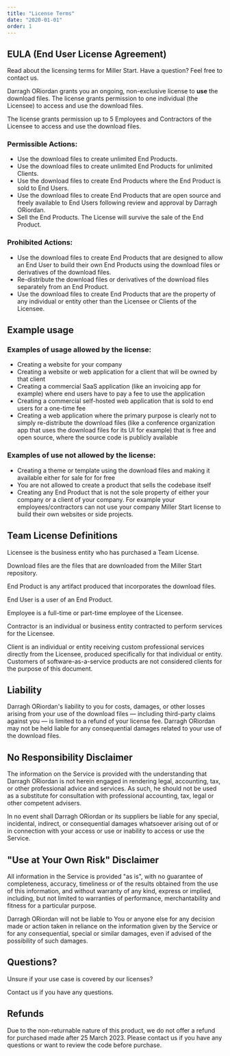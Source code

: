 ```yaml
---
title: "License Terms"
date: "2020-01-01"
order: 1
---
```


## EULA (End User License Agreement)

Read about the licensing terms for Miller Start. Have a question? Feel free to contact us.

Darragh ORiordan grants you an ongoing, non-exclusive license to **use** the download files. The license grants permission to one individual (the Licensee) to access and use the download files.

The license grants permission up to 5 Employees and Contractors of the Licensee to access and use the download files.

### Permissible Actions:

-   Use the download files to create unlimited End Products.
-   Use the download files to create unlimited End Products for unlimited Clients.
-   Use the download files to create End Products where the End Product is sold to End Users.
-   Use the download files to create End Products that are open source and freely available to End Users following review and approval by Darragh ORiordan.
-   Sell the End Products. The License will survive the sale of the End Product.

### Prohibited Actions:

-   Use the download files to create End Products that are designed to allow an End User to build their own End Products using the download files or derivatives of the download files.
-   Re-distribute the download files or derivatives of the download files separately from an End Product.
-   Use the download files to create End Products that are the property of any individual or entity other than the Licensee or Clients of the Licensee.

## Example usage

### Examples of usage allowed by the license:

-   Creating a website for your company
-   Creating a website or web application for a client that will be owned by that client
-   Creating a commercial SaaS application (like an invoicing app for example) where end users have to pay a fee to use the application
-   Creating a commercial self-hosted web application that is sold to end users for a one-time fee
-   Creating a web application where the primary purpose is clearly not to simply re-distribute the download files (like a conference organization app that uses the download files for its UI for example) that is free and open source, where the source code is publicly available

### Examples of use not allowed by the license:

-   Creating a theme or template using the download files and making it available either for sale for for free
-   You are not allowed to create a product that sells the codebase itself
-   Creating any End Product that is not the sole property of either your company or a client of your company. For example your employees/contractors can not use your company Miller Start license to build their own websites or side projects.

## Team License Definitions

Licensee is the business entity who has purchased a Team License.

Download files are the files that are downloaded from the Miller Start repository.

End Product is any artifact produced that incorporates the download files.

End User is a user of an End Product.

Employee is a full-time or part-time employee of the Licensee.

Contractor is an individual or business entity contracted to perform services for the Licensee.

Client is an individual or entity receiving custom professional services directly from the Licensee, produced specifically for that individual or entity. Customers of software-as-a-service products are not considered clients for the purpose of this document.

## Liability

Darragh ORiordan's liability to you for costs, damages, or other losses arising from your use of the download files — including third-party claims against you — is limited to a refund of your license fee. Darragh ORiordan may not be held liable for any consequential damages related to your use of the download files.

## No Responsibility Disclaimer

The information on the Service is provided with the understanding that Darragh ORiordan is not herein engaged in rendering legal, accounting, tax, or other professional advice and services. As such, he should not be used as a substitute for consultation with professional accounting, tax, legal or other competent advisers.

In no event shall Darragh ORiordan or its suppliers be liable for any special, incidental, indirect, or consequential damages whatsoever arising out of or in connection with your access or use or inability to access or use the Service.

## "Use at Your Own Risk" Disclaimer

All information in the Service is provided "as is", with no guarantee of completeness, accuracy, timeliness or of the results obtained from the use of this information, and without warranty of any kind, express or implied, including, but not limited to warranties of performance, merchantability and fitness for a particular purpose.

Darragh ORiordan will not be liable to You or anyone else for any decision made or action taken in reliance on the information given by the Service or for any consequential, special or similar damages, even if advised of the possibility of such damages.

## Questions?

Unsure if your use case is covered by our licenses?

Contact us if you have any questions.

## Refunds

Due to the non-returnable nature of this product, we do not offer a refund for purchased made after 25 March 2023. Please contact us if you have any questions or want to review the code before purchase.
